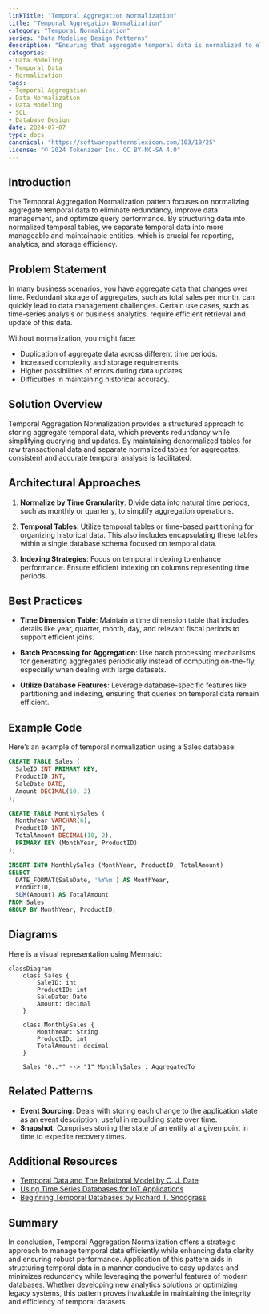 ```yaml
---
linkTitle: "Temporal Aggregation Normalization"
title: "Temporal Aggregation Normalization"
category: "Temporal Normalization"
series: "Data Modeling Design Patterns"
description: "Ensuring that aggregate temporal data is normalized to eliminate redundancies and is structured in a way that keeps data storage efficient while facilitating easy updates and queries."
categories:
- Data Modeling
- Temporal Data
- Normalization
tags:
- Temporal Aggregation
- Data Normalization
- Data Modeling
- SQL
- Database Design
date: 2024-07-07
type: docs
canonical: "https://softwarepatternslexicon.com/103/10/25"
license: "© 2024 Tokenizer Inc. CC BY-NC-SA 4.0"
---
```


## Introduction

The Temporal Aggregation Normalization pattern focuses on normalizing aggregate temporal data to eliminate redundancy, improve data management, and optimize query performance. By structuring data into normalized temporal tables, we separate temporal data into more manageable and maintainable entities, which is crucial for reporting, analytics, and storage efficiency.

## Problem Statement

In many business scenarios, you have aggregate data that changes over time. Redundant storage of aggregates, such as total sales per month, can quickly lead to data management challenges. Certain use cases, such as time-series analysis or business analytics, require efficient retrieval and update of this data.

Without normalization, you might face:

- Duplication of aggregate data across different time periods.
- Increased complexity and storage requirements.
- Higher possibilities of errors during data updates.
- Difficulties in maintaining historical accuracy.

## Solution Overview

Temporal Aggregation Normalization provides a structured approach to storing aggregate temporal data, which prevents redundancy while simplifying querying and updates. By maintaining denormalized tables for raw transactional data and separate normalized tables for aggregates, consistent and accurate temporal analysis is facilitated.

## Architectural Approaches

1. **Normalize by Time Granularity**: Divide data into natural time periods, such as monthly or quarterly, to simplify aggregation operations.

2. **Temporal Tables**: Utilize temporal tables or time-based partitioning for organizing historical data. This also includes encapsulating these tables within a single database schema focused on temporal data.

3. **Indexing Strategies**: Focus on temporal indexing to enhance performance. Ensure efficient indexing on columns representing time periods.

## Best Practices

- **Time Dimension Table**: Maintain a time dimension table that includes details like year, quarter, month, day, and relevant fiscal periods to support efficient joins.

- **Batch Processing for Aggregation**: Use batch processing mechanisms for generating aggregates periodically instead of computing on-the-fly, especially when dealing with large datasets.

- **Utilize Database Features**: Leverage database-specific features like partitioning and indexing, ensuring that queries on temporal data remain efficient.

## Example Code

Here’s an example of temporal normalization using a Sales database:

```sql
CREATE TABLE Sales (
  SaleID INT PRIMARY KEY,
  ProductID INT,
  SaleDate DATE,
  Amount DECIMAL(10, 2)
);

CREATE TABLE MonthlySales (
  MonthYear VARCHAR(6),
  ProductID INT,
  TotalAmount DECIMAL(10, 2),
  PRIMARY KEY (MonthYear, ProductID)
);

INSERT INTO MonthlySales (MonthYear, ProductID, TotalAmount)
SELECT 
  DATE_FORMAT(SaleDate, '%Y%m') AS MonthYear,
  ProductID,
  SUM(Amount) AS TotalAmount
FROM Sales
GROUP BY MonthYear, ProductID;
```

## Diagrams

Here is a visual representation using Mermaid:

```mermaid
classDiagram
    class Sales {
        SaleID: int
        ProductID: int
        SaleDate: Date
        Amount: decimal
    }

    class MonthlySales {
        MonthYear: String
        ProductID: int
        TotalAmount: decimal
    }

    Sales "0..*" --> "1" MonthlySales : AggregatedTo
```

## Related Patterns

- **Event Sourcing**: Deals with storing each change to the application state as an event description, useful in rebuilding state over time.
- **Snapshot**: Comprises storing the state of an entity at a given point in time to expedite recovery times.

## Additional Resources

- [Temporal Data and The Relational Model by C. J. Date](https://books.google.com)
- [Using Time Series Databases for IoT Applications](https://timescaledb.com/)
- [Beginning Temporal Databases by Richard T. Snodgrass](https://www.amazon.com)

## Summary

In conclusion, Temporal Aggregation Normalization offers a strategic approach to manage temporal data efficiently while enhancing data clarity and ensuring robust performance. Application of this pattern aids in structuring temporal data in a manner conducive to easy updates and minimizes redundancy while leveraging the powerful features of modern databases. Whether developing new analytics solutions or optimizing legacy systems, this pattern proves invaluable in maintaining the integrity and efficiency of temporal datasets.
